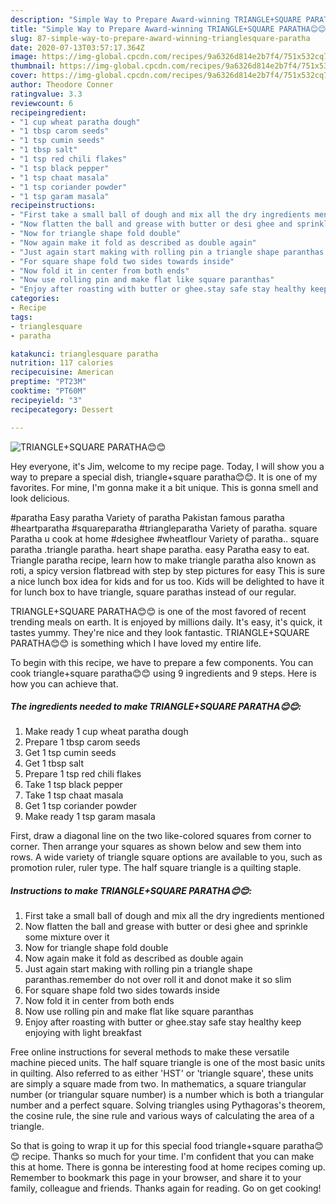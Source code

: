```yaml
---
description: "Simple Way to Prepare Award-winning TRIANGLE+SQUARE PARATHA😊😊"
title: "Simple Way to Prepare Award-winning TRIANGLE+SQUARE PARATHA😊😊"
slug: 87-simple-way-to-prepare-award-winning-trianglesquare-paratha
date: 2020-07-13T03:57:17.364Z
image: https://img-global.cpcdn.com/recipes/9a6326d814e2b7f4/751x532cq70/trianglesquare-paratha😊😊-recipe-main-photo.jpg
thumbnail: https://img-global.cpcdn.com/recipes/9a6326d814e2b7f4/751x532cq70/trianglesquare-paratha😊😊-recipe-main-photo.jpg
cover: https://img-global.cpcdn.com/recipes/9a6326d814e2b7f4/751x532cq70/trianglesquare-paratha😊😊-recipe-main-photo.jpg
author: Theodore Conner
ratingvalue: 3.3
reviewcount: 6
recipeingredient:
- "1 cup wheat paratha dough"
- "1 tbsp carom seeds"
- "1 tsp cumin seeds"
- "1 tbsp salt"
- "1 tsp red chili flakes"
- "1 tsp black pepper"
- "1 tsp chaat masala"
- "1 tsp coriander powder"
- "1 tsp garam masala"
recipeinstructions:
- "First take a small ball of dough and mix all the dry ingredients mentioned"
- "Now flatten the ball and grease with butter or desi ghee and sprinkle some mixture over it"
- "Now for triangle shape fold double"
- "Now again make it fold as described as double again"
- "Just again start making with rolling pin a triangle shape paranthas.remember do not over roll it and donot make it so slim"
- "For square shape fold two sides towards inside"
- "Now fold it in center from both ends"
- "Now use rolling pin and make flat like square paranthas"
- "Enjoy after roasting with butter or ghee.stay safe stay healthy keep enjoying with light breakfast"
categories:
- Recipe
tags:
- trianglesquare
- paratha

katakunci: trianglesquare paratha 
nutrition: 117 calories
recipecuisine: American
preptime: "PT23M"
cooktime: "PT60M"
recipeyield: "3"
recipecategory: Dessert

---
```



![TRIANGLE+SQUARE PARATHA😊😊](https://img-global.cpcdn.com/recipes/9a6326d814e2b7f4/751x532cq70/trianglesquare-paratha😊😊-recipe-main-photo.jpg)

Hey everyone, it's Jim, welcome to my recipe page. Today, I will show you a way to prepare a special dish, triangle+square paratha😊😊. It is one of my favorites. For mine, I'm gonna make it a bit unique. This is gonna smell and look delicious.

#paratha Easy paratha Variety of paratha Pakistan famous paratha #heartparatha #squareparatha #triangleparatha Variety of paratha. square Paratha u cook at home #desighee #wheatflour Variety of paratha.. square paratha .triangle paratha. heart shape paratha. easy Paratha easy to eat. Triangle paratha recipe, learn how to make triangle paratha also known as roti, a spicy version flatbread with step by step pictures for easy This is sure a nice lunch box idea for kids and for us too. Kids will be delighted to have it for lunch box to have triangle, square parathas instead of our regular.

TRIANGLE+SQUARE PARATHA😊😊 is one of the most favored of recent trending meals on earth. It is enjoyed by millions daily. It's easy, it's quick, it tastes yummy. They're nice and they look fantastic. TRIANGLE+SQUARE PARATHA😊😊 is something which I have loved my entire life.


To begin with this recipe, we have to prepare a few components. You can cook triangle+square paratha😊😊 using 9 ingredients and 9 steps. Here is how you can achieve that.

<!--inarticleads1-->

##### The ingredients needed to make TRIANGLE+SQUARE PARATHA😊😊:

1. Make ready 1 cup wheat paratha dough
1. Prepare 1 tbsp carom seeds
1. Get 1 tsp cumin seeds
1. Get 1 tbsp salt
1. Prepare 1 tsp red chili flakes
1. Take 1 tsp black pepper
1. Take 1 tsp chaat masala
1. Get 1 tsp coriander powder
1. Make ready 1 tsp garam masala


First, draw a diagonal line on the two like-colored squares from corner to corner. Then arrange your squares as shown below and sew them into rows. A wide variety of triangle square options are available to you, such as promotion ruler, ruler type. The half square triangle is a quilting staple. 

<!--inarticleads2-->

##### Instructions to make TRIANGLE+SQUARE PARATHA😊😊:

1. First take a small ball of dough and mix all the dry ingredients mentioned
1. Now flatten the ball and grease with butter or desi ghee and sprinkle some mixture over it
1. Now for triangle shape fold double
1. Now again make it fold as described as double again
1. Just again start making with rolling pin a triangle shape paranthas.remember do not over roll it and donot make it so slim
1. For square shape fold two sides towards inside
1. Now fold it in center from both ends
1. Now use rolling pin and make flat like square paranthas
1. Enjoy after roasting with butter or ghee.stay safe stay healthy keep enjoying with light breakfast


Free online instructions for several methods to make these versatile machine pieced units. The half square triangle is one of the most basic units in quilting. Also referred to as either &#39;HST&#39; or &#39;triangle square&#39;, these units are simply a square made from two. In mathematics, a square triangular number (or triangular square number) is a number which is both a triangular number and a perfect square. Solving triangles using Pythagoras&#39;s theorem, the cosine rule, the sine rule and various ways of calculating the area of a triangle. 

So that is going to wrap it up for this special food triangle+square paratha😊😊 recipe. Thanks so much for your time. I'm confident that you can make this at home. There is gonna be interesting food at home recipes coming up. Remember to bookmark this page in your browser, and share it to your family, colleague and friends. Thanks again for reading. Go on get cooking!
